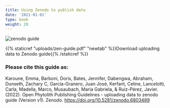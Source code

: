 ```yaml
---
title: Using Zenodo to publish data
date: '2021-01-01'
type: book
weight: 20
---
```


![zenodo guide](zenodo-guide.jpg "Zenodo guide")

{{% staticref "uploads/zen-guide.pdf" "newtab" %}}Download uploading data to Zenodo guide{{% /staticref %}}

### Please cite this guide as:

Karoune, Emma, Barboni, Doris, Bates, Jennifer, Dabengwa, Abraham, Dunseth, Zachary C, García-Granero, Juan José, Kerfant, Celine, Lancelotti, Carla, Madella, Marco, Musaubach, Maria Gabriela, & Ruiz-Pérez, Javier. (2022). Open Phytolith Publishing Guidelines - uploading data to zenodo guide (Version v1). Zenodo. https://doi.org/10.5281/zenodo.6803489

